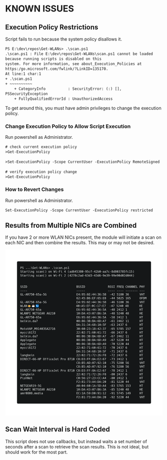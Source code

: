 
# KNOWN ISSUES

## Execution Policy Restrictions

Script fails to run because the system policy disallows it.

```
PS E:\dev\repos\Get-WLANs> .\scan.ps1
.\scan.ps1 : File E:\dev\repos\Get-WLANs\scan.ps1 cannot be loaded because running scripts is disabled on this
system. For more information, see about_Execution_Policies at https:/go.microsoft.com/fwlink/?LinkID=135170.
At line:1 char:1
+ .\scan.ps1
+ ~~~~~~~~~~
    + CategoryInfo          : SecurityError: (:) [], PSSecurityException
    + FullyQualifiedErrorId : UnauthorizedAccess
```

To get around this, you must have admin privileges to change the execution policy. 

### Change Execution Policy to Allow Script Execution

Run powershell as Administrator.

```
# check current execution policy
>Get-ExecutionPolicy

>Set-ExecutionPolicy -Scope CurrentUser -ExecutionPolicy RemoteSigned

# verify execution policy change
>Get-ExecutionPolicy
```

### How to Revert Changes

Run powershell as Administrator.

```
Set-ExecutionPolicy -Scope CurrentUser -ExecutionPolicy restricted
```

## Results from Multiple NICs are Combined

If you have 2 or more WLAN NICs present, the module will initiate a scan on each NIC and then combine the results. This may or may not be desired.


![](docs/2-nics-scan-examplev2.png)

## Scan Wait Interval is Hard Coded

This script does not use callbacks, but instead waits a set number of seconds after a scan to retrieve the scan results. This is not ideal, but should work for the most part. 